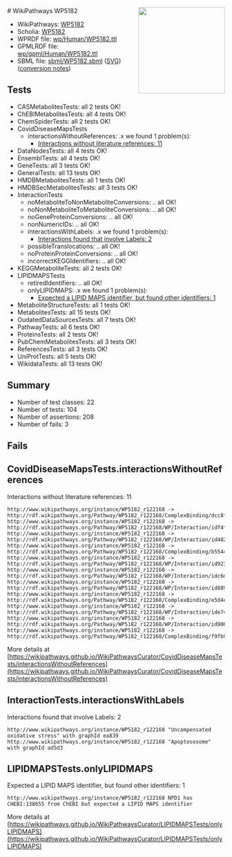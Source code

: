 <img style="float: right; width: 200px" src="../logo.png" />
# WikiPathways WP5182

* WikiPathways: [WP5182](https://identifiers.org/wikipathways:WP5182)
* Scholia: [WP5182](https://scholia.toolforge.org/wikipathways/WP5182)
* WPRDF file: [wp/Human/WP5182.ttl](../wp/Human/WP5182.ttl)
* GPMLRDF file: [wp/gpml/Human/WP5182.ttl](../wp/gpml/Human/WP5182.ttl)
* SBML file: [sbml/WP5182.sbml](../sbml/WP5182.sbml) ([SVG](../sbml/WP5182.svg)) ([conversion notes](../sbml/WP5182.txt))

## Tests
* CASMetabolitesTests: all 2 tests OK!
* ChEBIMetabolitesTests: all 4 tests OK!
* ChemSpiderTests: all 2 tests OK!
* CovidDiseaseMapsTests
    * interactionsWithoutReferences: .x we found 1 problem(s):
        * [Interactions without literature references: 11](#9701cce2)
* DataNodesTests: all 4 tests OK!
* EnsemblTests: all 4 tests OK!
* GeneTests: all 3 tests OK!
* GeneralTests: all 13 tests OK!
* HMDBMetabolitesTests: all 1 tests OK!
* HMDBSecMetabolitesTests: all 3 tests OK!
* InteractionTests
    * noMetaboliteToNonMetaboliteConversions: .. all OK!
    * noNonMetaboliteToMetaboliteConversions: .. all OK!
    * noGeneProteinConversions: .. all OK!
    * nonNumericIDs: .. all OK!
    * interactionsWithLabels: .x we found 1 problem(s):
        * [Interactions found that involve Labels: 2](#630d2679)
    * possibleTranslocations: .. all OK!
    * noProteinProteinConversions: .. all OK!
    * incorrectKEGGIdentifiers: .. all OK!
* KEGGMetaboliteTests: all 2 tests OK!
* LIPIDMAPSTests
    * retiredIdentifiers: .. all OK!
    * onlyLIPIDMAPS: .x we found 1 problem(s):
        * [Expected a LIPID MAPS identifier, but found other identifiers: 1](#48cc60b8)
* MetaboliteStructureTests: all 1 tests OK!
* MetabolitesTests: all 15 tests OK!
* OudatedDataSourcesTests: all 7 tests OK!
* PathwayTests: all 6 tests OK!
* ProteinsTests: all 2 tests OK!
* PubChemMetabolitesTests: all 3 tests OK!
* ReferencesTests: all 3 tests OK!
* UniProtTests: all 5 tests OK!
* WikidataTests: all 13 tests OK!


## Summary

* Number of test classes: 22
* Number of tests: 104
* Number of assertions: 208
* Number of fails: 3

## Fails

<a name="9701cce2" />

## CovidDiseaseMapsTests.interactionsWithoutReferences

Interactions without literature references: 11
```
http://www.wikipathways.org/instance/WP5182_r122168 -> http://rdf.wikipathways.org/Pathway/WP5182_r122168/ComplexBinding/dcc8f
http://www.wikipathways.org/instance/WP5182_r122168 -> http://rdf.wikipathways.org/Pathway/WP5182_r122168/WP/Interaction/idf4fcdc08
http://www.wikipathways.org/instance/WP5182_r122168 -> http://rdf.wikipathways.org/Pathway/WP5182_r122168/WP/Interaction/id48252f15
http://www.wikipathways.org/instance/WP5182_r122168 -> http://rdf.wikipathways.org/Pathway/WP5182_r122168/ComplexBinding/b5544
http://www.wikipathways.org/instance/WP5182_r122168 -> http://rdf.wikipathways.org/Pathway/WP5182_r122168/WP/Interaction/id92364437
http://www.wikipathways.org/instance/WP5182_r122168 -> http://rdf.wikipathways.org/Pathway/WP5182_r122168/WP/Interaction/idc6df6c6b
http://www.wikipathways.org/instance/WP5182_r122168 -> http://rdf.wikipathways.org/Pathway/WP5182_r122168/WP/Interaction/id889a75cd
http://www.wikipathways.org/instance/WP5182_r122168 -> http://rdf.wikipathways.org/Pathway/WP5182_r122168/ComplexBinding/e5d4c
http://www.wikipathways.org/instance/WP5182_r122168 -> http://rdf.wikipathways.org/Pathway/WP5182_r122168/WP/Interaction/ide74310d6
http://www.wikipathways.org/instance/WP5182_r122168 -> http://rdf.wikipathways.org/Pathway/WP5182_r122168/WP/Interaction/id9001e123
http://www.wikipathways.org/instance/WP5182_r122168 -> http://rdf.wikipathways.org/Pathway/WP5182_r122168/ComplexBinding/f9fb9
```

More details at [https://wikipathways.github.io/WikiPathwaysCurator/CovidDiseaseMapsTests/interactionsWithoutReferences](https://wikipathways.github.io/WikiPathwaysCurator/CovidDiseaseMapsTests/interactionsWithoutReferences)

<a name="630d2679" />

## InteractionTests.interactionsWithLabels

Interactions found that involve Labels: 2
```
http://www.wikipathways.org/instance/WP5182_r122168 "Uncompensated
oxidative stress" with graphId ea839
http://www.wikipathways.org/instance/WP5182_r122168 "Apoptososome" with graphId ad5d3
```

<a name="48cc60b8" />

## LIPIDMAPSTests.onlyLIPIDMAPS

Expected a LIPID MAPS identifier, but found other identifiers: 1
```
http://www.wikipathways.org/instance/WP5182_r122168 NPD1 has CHEBI:138655 from ChEBI but expected a LIPID MAPS identifier
```

More details at [https://wikipathways.github.io/WikiPathwaysCurator/LIPIDMAPSTests/onlyLIPIDMAPS](https://wikipathways.github.io/WikiPathwaysCurator/LIPIDMAPSTests/onlyLIPIDMAPS)

